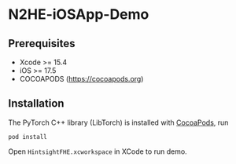 # N2HE-iOSApp-Demo

## Prerequisites 
- Xcode >= 15.4
- iOS >= 17.5
- COCOAPODS (https://cocoapods.org)

## Installation 
The PyTorch C++ library (LibTorch) is installed with [CocoaPods](https://cocoapods.org), run 
```
pod install
```

Open ```HintsightFHE.xcworkspace``` in XCode to run demo. 
